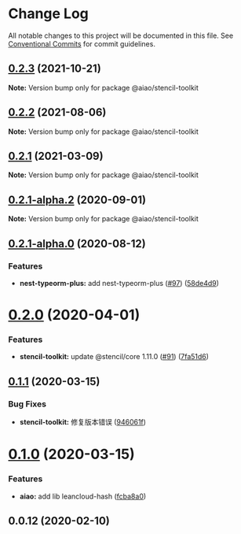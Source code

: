 # Change Log

All notable changes to this project will be documented in this file. See [Conventional Commits](https://conventionalcommits.org) for commit guidelines.

## [0.2.3](https://github.com/aiao-io/aiao/compare/@aiao/stencil-toolkit@0.2.1...@aiao/stencil-toolkit@0.2.3) (2021-10-21)

**Note:** Version bump only for package @aiao/stencil-toolkit

## [0.2.2](https://github.com/aiao-io/aiao/compare/@aiao/stencil-toolkit@0.2.1-alpha.2...@aiao/stencil-toolkit@0.2.2) (2021-08-06)

**Note:** Version bump only for package @aiao/stencil-toolkit

## [0.2.1](https://github.com/aiao-io/aiao/compare/@aiao/stencil-toolkit@0.2.1-alpha.2...@aiao/stencil-toolkit@0.2.1) (2021-03-09)

**Note:** Version bump only for package @aiao/stencil-toolkit

## [0.2.1-alpha.2](https://github.com/aiao-io/aiao/compare/@aiao/stencil-toolkit@0.2.1-alpha.0...@aiao/stencil-toolkit@0.2.1-alpha.2) (2020-09-01)

**Note:** Version bump only for package @aiao/stencil-toolkit

## [0.2.1-alpha.0](https://github.com/aiao-io/aiao/compare/@aiao/stencil-toolkit@0.2.0...@aiao/stencil-toolkit@0.2.1-alpha.0) (2020-08-12)

### Features

- **nest-typeorm-plus:** add nest-typeorm-plus ([#97](https://github.com/aiao-io/aiao/issues/97)) ([58de4d9](https://github.com/aiao-io/aiao/commit/58de4d9f6595824d86f59d4018ea4065c84f58fa))

# [0.2.0](https://github.com/aiao-io/aiao/compare/@aiao/stencil-toolkit@0.1.1...@aiao/stencil-toolkit@0.2.0) (2020-04-01)

### Features

- **stencil-toolkit:** update @stencil/core 1.11.0 ([#91](https://github.com/aiao-io/aiao/issues/91)) ([7fa51d6](https://github.com/aiao-io/aiao/commit/7fa51d63a6dd441afbb44aaf180c4c33ae44e72b))

## [0.1.1](https://github.com/aiao-io/aiao/compare/@aiao/stencil-toolkit@0.1.0...@aiao/stencil-toolkit@0.1.1) (2020-03-15)

### Bug Fixes

- **stencil-toolkit:** 修复版本错误 ([946061f](https://github.com/aiao-io/aiao/commit/946061f3ae0fd1e4bc65997a7a156594604830ea))

# [0.1.0](https://github.com/aiao-io/aiao/compare/@aiao/stencil-toolkit@0.0.12...@aiao/stencil-toolkit@0.1.0) (2020-03-15)

### Features

- **aiao:** add lib leancloud-hash ([fcba8a0](https://github.com/aiao-io/aiao/commit/fcba8a08ada67b9054f7adc6369a4bcc8a4c06a0))

## 0.0.12 (2020-02-10)
